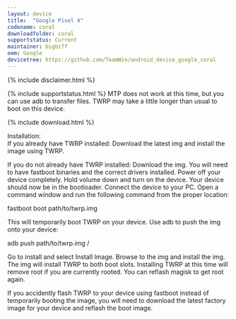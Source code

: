 ```yaml
---
layout: device
title:  "Google Pixel 4"
codename: coral
downloadfolder: coral
supportstatus: Current
maintainer: bigbiff
oem: Google
devicetree: https://github.com/TeamWin/android_device_google_coral
---
```


{% include disclaimer.html %}

{% include supportstatus.html %}
MTP does not work at this time, but you can use adb to transfer files. TWRP may take a little longer than usual to boot on this device.

{% include download.html %}

<div class='page-heading'>Installation:</div>
If you already have TWRP installed:
Download the latest img and install the image using TWRP.

If you do not already have TWRP installed:
Download the img. You will need to have fastboot binaries and the correct drivers installed. Power off your device completely. Hold volume down and turn on the device. Your device should now be in the bootloader. Connect the device to your PC. Open a command window and run the following command from the proper location:

fastboot boot path/to/twrp.img

This will temporarily boot TWRP on your device. Use adb to push the img onto your device:

adb push path/to/twrp.img /

Go to install and select Install Image. Browse to the img and install the img. The img will install TWRP to both boot slots. Installing TWRP at this time will remove root if you are currently rooted. You can reflash magisk to get root again.

If you accidently flash TWRP to your device using fastboot instead of temporarily booting the image, you will need to download the latest factory image for your device and reflash the boot image.
